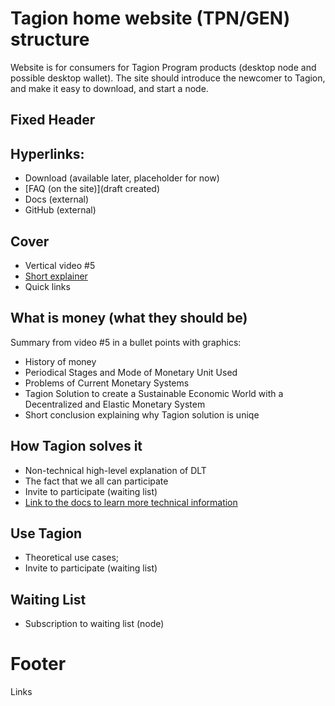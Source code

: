 # Tagion home website (TPN/GEN) structure
Website is for consumers for Tagion Program products (desktop node and possible desktop wallet). The site should introduce the newcomer to Tagion, and make it easy to download, and start a node.

## Fixed Header
## Hyperlinks:

* Download (available later, placeholder for now)
* [FAQ (on the site)](draft created)
* Docs (external)
* GitHub (external)
## Cover
* Vertical video #5
* [Short explainer](https://github.com/tagion-program/space-content/blob/master/What%20the%20Money%20is.md)
* Quick links
## What is money (what they should be)
Summary from video #5 in a bullet points with graphics:
* History of money
* Periodical Stages and Mode of Monetary Unit Used
* Problems of Current Monetary Systems
* Tagion Solution to create a Sustainable Economic World with a Decentralized and Elastic Monetary System
* Short conclusion explaining why Tagion solution is uniqe
## How Tagion solves it
* Non-technical high-level explanation of DLT
* The fact that we all can participate
* Invite to participate (waiting list)
* [Link to the docs to learn more technical information](https://github.com/tagion-program/space-content/blob/master/Tagion%20Technical%20Paper.md)
## Use Tagion
* Theoretical use cases;
* Invite to participate (waiting list)
## Waiting List
* Subscription to waiting list (node)
# Footer
Links